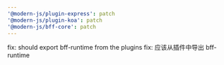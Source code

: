 ```yaml
---
'@modern-js/plugin-express': patch
'@modern-js/plugin-koa': patch
'@modern-js/bff-core': patch
---
```


fix: should export bff-runtime from the plugins
fix: 应该从插件中导出 bff-runtime
